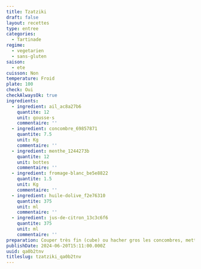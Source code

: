 ```yaml
---
title: Tzatziki
draft: false
layout: recettes
type: entree
categories:
  - Tartinade
regime:
  - vegetarien
  - sans-gluten
saison:
  - ete
cuisson: Non
temperature: Froid
plate: 100
check: Oui
checkAlwaysOk: true
ingredients:
  - ingredient: ail_ac8a27b6
    quantite: 12
    unit: gousse·s
    commentaire: ''
  - ingredient: concombre_69857871
    quantite: 7.5
    unit: Kg
    commentaire: ''
  - ingredient: menthe_1244273b
    quantite: 12
    unit: bottes
    commentaire: ''
  - ingredient: fromage-blanc_be5e8822
    quantite: 1.5
    unit: Kg
    commentaire: ''
  - ingredient: huile-dolive_f2e76310
    quantite: 375
    unit: ml
    commentaire: ''
  - ingredient: jus-de-citron_13c3c6f6
    quantite: 375
    unit: ml
    commentaire: ''
preparation: Couper très fin (cube) ou hacher gros les concombres, mettre dans une passoire 30 minutes avec du sel. Rincer, sécher, ajouter le reste avec herbes hâchées à la main.
publishDate: 2024-06-20T15:11:00.000Z
uuid: qa0b2tnv
titleslug: tzatziki_qa0b2tnv
---
```

